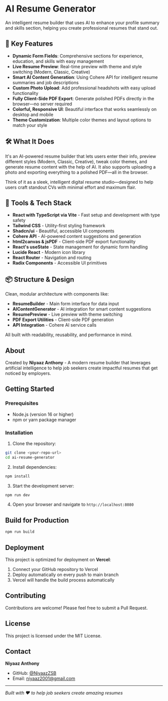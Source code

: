 # AI Resume Generator

An intelligent resume builder that uses AI to enhance your profile summary and skills section, helping you create professional resumes that stand out.

## 🧠 Key Features

- **Dynamic Form Fields**: Comprehensive sections for experience, education, and skills with easy management
- **Live Resume Preview**: Real-time preview with theme and style switching (Modern, Classic, Creative)
- **Smart AI Content Generation**: Using Cohere API for intelligent resume summaries and job descriptions
- **Custom Photo Upload**: Add professional headshots with easy upload functionality
- **Fully Client-Side PDF Export**: Generate polished PDFs directly in the browser—no server required
- **Colorful, Responsive UI**: Beautiful interface that works seamlessly on desktop and mobile
- **Theme Customization**: Multiple color themes and layout options to match your style

## 🛠️ What It Does

It's an AI-powered resume builder that lets users enter their info, preview different styles (Modern, Classic, Creative), tweak color themes, and generate resume content with the help of AI. It also supports uploading a photo and exporting everything to a polished PDF—all in the browser.

Think of it as a sleek, intelligent digital resume studio—designed to help users craft standout CVs with minimal effort and maximum flair.

## 🔧 Tools & Tech Stack

- **React with TypeScript via Vite** - Fast setup and development with type safety
- **Tailwind CSS** - Utility-first styling framework
- **Shadcn/ui** - Beautiful, accessible UI components
- **Cohere API** - AI-powered content suggestions and generation
- **html2canvas & jsPDF** - Client-side PDF export functionality
- **React's useState** - State management for dynamic form handling
- **Lucide React** - Modern icon library
- **React Router** - Navigation and routing
- **Radix Components** - Accessible UI primitives

## 📦 Structure & Design

Clean, modular architecture with components like:
- **ResumeBuilder** - Main form interface for data input
- **AIContentGenerator** - AI integration for smart content suggestions
- **ResumePreview** - Live preview with theme switching
- **PDF Export Utilities** - Client-side PDF generation
- **API Integration** - Cohere AI service calls

All built with readability, reusability, and performance in mind.

## About

Created by **Niyaaz Anthony** - A modern resume builder that leverages artificial intelligence to help job seekers create impactful resumes that get noticed by employers.

## Getting Started

### Prerequisites

- Node.js (version 16 or higher)
- npm or yarn package manager

### Installation

1. Clone the repository:
```bash
git clone <your-repo-url>
cd ai-resume-generator
```

2. Install dependencies:
```bash
npm install
```

3. Start the development server:
```bash
npm run dev
```

4. Open your browser and navigate to `http://localhost:8080`

## Build for Production

```bash
npm run build
```

## Deployment

This project is optimized for deployment on **Vercel**:

1. Connect your GitHub repository to Vercel
2. Deploy automatically on every push to main branch
3. Vercel will handle the build process automatically

## Contributing

Contributions are welcome! Please feel free to submit a Pull Request.

## License

This project is licensed under the MIT License.

## Contact

**Niyaaz Anthony**
- GitHub: [@NiyaazZSB](https://github.com/NiyaazZSB)
- Email: niyaaz2001@gmail.com

---

*Built with ❤️ to help job seekers create amazing resumes*